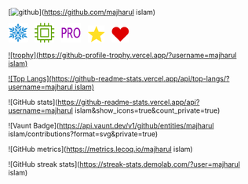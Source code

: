 

[<img src='https://cdn.jsdelivr.net/npm/simple-icons@3.0.1/icons/github.svg' alt='github' height='40'>](https://github.com/majharul islam)  

<a href='https://archiveprogram.github.com/'><img src='https://raw.githubusercontent.com/acervenky/animated-github-badges/master/assets/acbadge.gif' width='40' height='40'></a> <a href='https://docs.github.com/en/developers'><img src='https://raw.githubusercontent.com/acervenky/animated-github-badges/master/assets/devbadge.gif' width='40' height='40'></a> <a href='https://github.com/pricing'><img src='https://raw.githubusercontent.com/acervenky/animated-github-badges/master/assets/pro.gif' width='40' height='40'></a> <a href='https://stars.github.com/'><img src='https://raw.githubusercontent.com/acervenky/animated-github-badges/master/assets/starbadge.gif' width='35' height='35'></a> <a href='https://docs.github.com/en/github/supporting-the-open-source-community-with-github-sponsors'><img src='https://raw.githubusercontent.com/acervenky/animated-github-badges/master/assets/sponsorbadge.gif' width='35' height='35'></a> 

[![trophy](https://github-profile-trophy.vercel.app/?username=majharul islam)](https://github.com/ryo-ma/github-profile-trophy)

[![Top Langs](https://github-readme-stats.vercel.app/api/top-langs/?username=majharul islam)](https://github.com/anuraghazra/github-readme-stats)

![GitHub stats](https://github-readme-stats.vercel.app/api?username=majharul islam&show_icons=true&count_private=true)  

![Vaunt Badge](https://api.vaunt.dev/v1/github/entities/majharul islam/contributions?format=svg&private=true)  

![GitHub metrics](https://metrics.lecoq.io/majharul islam)  

![GitHub streak stats](https://streak-stats.demolab.com/?user=majharul islam)  

